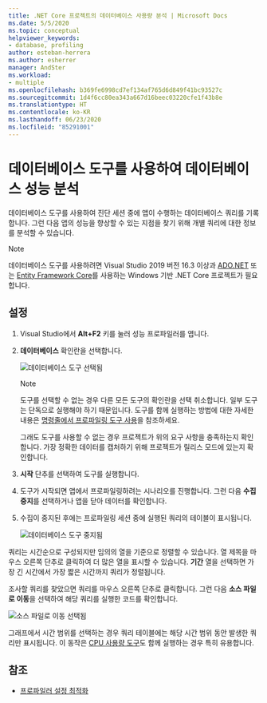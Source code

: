 ```yaml
---
title: .NET Core 프로젝트의 데이터베이스 사용량 분석 | Microsoft Docs
ms.date: 5/5/2020
ms.topic: conceptual
helpviewer_keywords:
- database, profiling
author: esteban-herrera
ms.author: esherrer
manager: AndSter
ms.workload:
- multiple
ms.openlocfilehash: b369fe6998cd7ef134af765d6d849f41bc93527c
ms.sourcegitcommit: 1d4f6cc80ea343a667d16beec03220cfe1f43b8e
ms.translationtype: HT
ms.contentlocale: ko-KR
ms.lasthandoff: 06/23/2020
ms.locfileid: "85291001"
---
```

# <a name="analyze-database-performance-using-the-database-tool"></a>데이터베이스 도구를 사용하여 데이터베이스 성능 분석

데이터베이스 도구를 사용하여 진단 세션 중에 앱이 수행하는 데이터베이스 쿼리를 기록합니다. 그런 다음 앱의 성능을 향상할 수 있는 지점을 찾기 위해 개별 쿼리에 대한 정보를 분석할 수 있습니다.

> [!NOTE]
> 데이터베이스 도구를 사용하려면 Visual Studio 2019 버전 16.3 이상과 [ADO.NET]( https://docs.microsoft.com/dotnet/framework/data/adonet/ado-net-overview) 또는 [Entity Framework Core](https://docs.microsoft.com/ef/core/)를 사용하는 Windows 기반 .NET Core 프로젝트가 필요합니다.

## <a name="setup"></a>설정

1. Visual Studio에서 **Alt+F2** 키를 눌러 성능 프로파일러를 엽니다.

1. **데이터베이스** 확인란을 선택합니다.

   ![데이터베이스 도구 선택됨](./media/db-launch.png "데이터베이스 도구 선택됨")

   > [!NOTE]
   > 도구를 선택할 수 없는 경우 다른 모든 도구의 확인란을 선택 취소합니다. 일부 도구는 단독으로 실행해야 하기 때문입니다. 도구를 함께 실행하는 방법에 대한 자세한 내용은 [명령줄에서 프로파일링 도구 사용](../profiling/using-the-profiling-tools-from-the-command-line.md)을 참조하세요.
   >
   > 그래도 도구를 사용할 수 없는 경우 프로젝트가 위의 요구 사항을 충족하는지 확인합니다. 가장 정확한 데이터를 캡처하기 위해 프로젝트가 릴리스 모드에 있는지 확인합니다.

1. **시작** 단추를 선택하여 도구를 실행합니다.

1. 도구가 시작되면 앱에서 프로파일링하려는 시나리오를 진행합니다. 그런 다음 **수집 중지**를 선택하거나 앱을 닫아 데이터를 확인합니다.

1. 수집이 중지된 후에는 프로파일링 세션 중에 실행된 쿼리의 테이블이 표시됩니다.

   ![데이터베이스 도구 중지됨](./media/db-after.png "데이터베이스 도구 중지됨")

쿼리는 시간순으로 구성되지만 임의의 열을 기준으로 정렬할 수 있습니다. 열 제목을 마우스 오른쪽 단추로 클릭하여 더 많은 열을 표시할 수 있습니다. **기간** 열을 선택하면 가장 긴 시간에서 가장 짧은 시간까지 쿼리가 정렬됩니다.

조사할 쿼리를 찾았으면 쿼리를 마우스 오른쪽 단추로 클릭합니다. 그런 다음 **소스 파일로 이동**을 선택하여 해당 쿼리를 실행한 코드를 확인합니다.

![소스 파일로 이동 선택됨](./media/db-gotosource.png "소스 파일로 이동 선택됨")

그래프에서 시간 범위를 선택하는 경우 쿼리 테이블에는 해당 시간 범위 동안 발생한 쿼리만 표시됩니다. 이 동작은 [CPU 사용량 도구](https://docs.microsoft.com/visualstudio/profiling/cpu-usage?view=vs-2019)도 함께 실행하는 경우 특히 유용합니다.

## <a name="see-also"></a>참조

- [프로파일러 설정 최적화](../profiling/optimize-profiler-settings.md)
